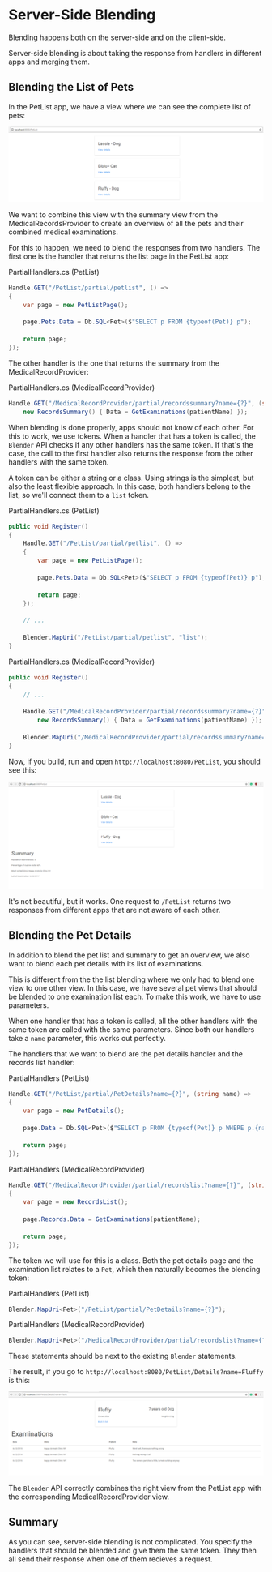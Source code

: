 # Server-Side Blending

Blending happens both on the server-side and on the client-side.

Server-side blending is about taking the response from handlers in different apps and merging them. 

## Blending the List of Pets

In the PetList app, we have a view where we can see the complete list of pets:

![Pet List View](/assets/PetListImage.PNG)

We want to combine this view with the summary view from the MedicalRecordsProvider to create an overview of all the pets and their combined medical examinations.

For this to happen, we need to blend the responses from two handlers. The first one is the handler that returns the list page in the PetList app:

<div class="code-name">PartialHandlers.cs (PetList)</div>

```cs
Handle.GET("/PetList/partial/petlist", () =>
{
    var page = new PetListPage();

    page.Pets.Data = Db.SQL<Pet>($"SELECT p FROM {typeof(Pet)} p");

    return page;
});
```

The other handler is the one that returns the summary from the MedicalRecordProvider:

<div class="code-name">PartialHandlers.cs (MedicalRecordProvider)</div>

```cs
Handle.GET("/MedicalRecordProvider/partial/recordssummary?name={?}", (string patientName) => 
    new RecordsSummary() { Data = GetExaminations(patientName) });
```

When blending is done properly, apps should not know of each other. For this to work, we use tokens. When a handler that has a token is called, the `Blender` API checks if any other handlers has the same token. If that's the case, the call to the first handler also returns the response from the other handlers with the same token.

A token can be either a string or a class. Using strings is the simplest, but also the least flexible approach. In this case, both handlers belong to the list, so we'll connect them to a `list` token.

<div class="code-name">PartialHandlers.cs (PetList)</div> 

```cs
public void Register()
{
    Handle.GET("/PetList/partial/petlist", () =>
    {
        var page = new PetListPage();

        page.Pets.Data = Db.SQL<Pet>($"SELECT p FROM {typeof(Pet)} p");

        return page;
    });

    // ...

    Blender.MapUri("/PetList/partial/petlist", "list");
}
```

<div class="code-name">PartialHandlers.cs (MedicalRecordProvider)</div>

```cs
public void Register()
{
    // ...

    Handle.GET("/MedicalRecordProvider/partial/recordssummary?name={?}", (string patientName) => 
        new RecordsSummary() { Data = GetExaminations(patientName) });

    Blender.MapUri("/MedicalRecordProvider/partial/recordssummary?name=", "list");
}
```

Now, if you build, run and open `http://localhost:8080/PetList`, you should see this:

![Blended list](/assets/BlendedSummaryList.PNG)

It's not beautiful, but it works. One request to `/PetList` returns two responses from different apps that are not aware of each other.

## Blending the Pet Details

In addition to blend the pet list and summary to get an overview, we also want to blend each pet details with its list of examinations.

This is different from the the list blending where we only had to blend one view to one other view. In this case, we have several pet views that should be blended to one examination list each. To make this work, we have to use parameters. 

When one handler that has a token is called, all the other handlers with the same token are called with the same parameters. Since both our handlers take a `name` parameter, this works out perfectly.

The handlers that we want to blend are the pet details handler and the records list handler: 

<div class="code-name">PartialHandlers (PetList)</div>

```cs
Handle.GET("/PetList/partial/PetDetails?name={?}", (string name) =>
{
    var page = new PetDetails();

    page.Data = Db.SQL<Pet>($"SELECT p FROM {typeof(Pet)} p WHERE p.{nameof(Pet.Name)} = ?", name).FirstOrDefault();

    return page;
});
```    

<div class="code-name">PartialHandlers (MedicalRecordProvider)</div>

```cs
Handle.GET("/MedicalRecordProvider/partial/recordslist?name={?}", (string patientName) =>
{
    var page = new RecordsList();

    page.Records.Data = GetExaminations(patientName);

    return page;
});
```

The token we will use for this is a class. Both the pet details page and the examination list relates to a `Pet`, which then naturally becomes the blending token:

<div class="code-name">PartialHandlers (PetList)</div>

```cs
Blender.MapUri<Pet>("/PetList/partial/PetDetails?name={?}");
```

<div class="code-name">PartialHandlers (MedicalRecordProvider)</div>

```cs
Blender.MapUri<Pet>("/MedicalRecordProvider/partial/recordslist?name={?}");
```

These statements should be next to the existing `Blender` statements. 

The result, if you go to `http://localhost:8080/PetList/Details?name=Fluffy` is this:

![Pet Details Blended](/assets/BlendingDetails.PNG)

The `Blender` API correctly combines the right view from the PetList app with the corresponding MedicalRecordProvider view.

## Summary

As you can see, server-side blending is not complicated. You specify the handlers that should be blended and give them the same token. They then all send their response when one of them recieves a request. 